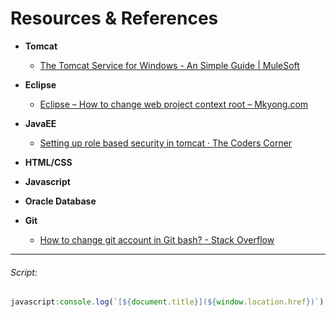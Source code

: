 # Resources & References
* __Tomcat__
  * [The Tomcat Service for Windows - An Simple Guide | MuleSoft](https://www.mulesoft.com/tcat/tomcat-service)

* __Eclipse__
  * [Eclipse – How to change web project context root – Mkyong.com](https://www.mkyong.com/eclipse/eclipse-how-to-change-web-project-context-root/)

* __JavaEE__
  * [Setting up role based security in tomcat · The Coders Corner](https://www.thecoderscorner.com/team-blog/hosting-servers/17-setting-up-role-based-security-in-tomcat/)

* __HTML/CSS__

* __Javascript__

* __Oracle Database__

* __Git__
  * [How to change git account in Git bash? - Stack Overflow](https://stackoverflow.com/questions/41689395/how-to-change-git-account-in-git-bash)

---
###### Script:
```javascript
javascript:console.log(`[${document.title}](${window.location.href})`);
```
